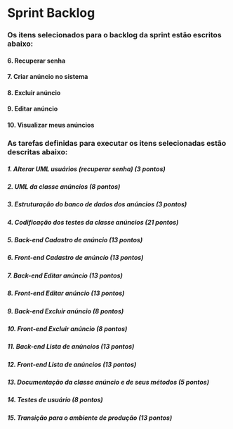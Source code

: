 # Sprint Backlog

### Os itens selecionados para o backlog da sprint estão escritos abaixo:
#### 6. Recuperar senha
#### 7. Criar anúncio no sistema
#### 8. Excluir anúncio
#### 9. Editar anúncio
#### 10. Visualizar meus anúncios


### As tarefas definidas para executar os itens selecionadas estão descritas abaixo:
##### 1. Alterar UML usuários (recuperar senha) (3 pontos)
##### 2. UML da classe anúncios (8 pontos)
##### 3. Estruturação do banco de dados dos anúncios (3 pontos)
##### 4. Codificação dos testes da classe anúncios (21 pontos)
##### 5. Back-end Cadastro de anúncio (13 pontos)
##### 6. Front-end Cadastro de anúncio (13 pontos)
##### 7. Back-end Editar anúncio (13 pontos)
##### 8. Front-end Editar anúncio (13 pontos)
##### 9. Back-end Excluir anúncio (8 pontos)
##### 10. Front-end Excluir anúncio (8 pontos)
##### 11. Back-end Lista de anúncios (13 pontos)
##### 12. Front-end Lista de anúncios (13 pontos)
##### 13. Documentação da classe anúncio e de seus métodos (5 pontos)
##### 14. Testes de usuário (8 pontos)
##### 15. Transição para o ambiente de produção (13 pontos)
